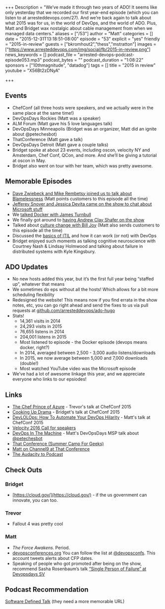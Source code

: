 +++
Description = "We’ve made it through two years of ADO! It seems like only yesterday that we recorded our first year-end episode (which you can listen to at arresteddevops.com/27). And we’re back again to talk about what 2015 was for us, in the world of DevOps, and the world of ADO. Plus, Matt and Bridget wax nostalgic about cable management from when we managed data centers."
aliases = ["/53"]
author = "Matt"
categories = []
date = "2015-12-31T13:18:51-08:00"
episode = "53"
explicit = "yes"
friendly = "2015-in-review"
guests = ["bkromhout2","thess","mstratton"]
images = ["https://www.arresteddevops.com/img/social/fb/2015-in-review.png"]
news_keywords = []
podcast_file = "arrested-devops-podcast-episode053.mp3"
podcast_bytes = ""
podcast_duration = "1:08:22"
sponsors = ["10thmagnitude", "datadog"]
tags = []
title = "2015 in review"
youtube = "X56Bt2zDNyA"

+++

## Events

- ChefConf (all three hosts were speakers, and we actually were in the same place at the same time!)
- DevOpsDays Rockies (Matt was a speaker)
- ALM Forum (Matt gave his 5 love languages talk)
- DevOpsDays Minneapolis (Bridget was an organizer, Matt did an ignite about @petechesbot)
- ThatConference (Matt gave a talk)
- DevOpsDays Detroit (Matt gave a couple talks)
- Bridget spoke at about 23 events, including oscon, velocity NY and Amsterdam, Chef Conf, QCon, and more. And she’ll be giving a tutorial at oscon in May.
- Bridget also went on tour with her team, which was pretty awesome.

## Memorable Episodes
- [Dave Zwiebeck and Mike Rembetsy joined us to talk about Blamelessness](https://www.arresteddevops.com/blameless/) (Matt points customers to this episode all the time)
- [Jefferey Snover and Jessica Devita came on the show to chat about Microsoft stuff](https://www.arresteddevops.com/microsoft-devops/)
- We [talked Docker with James Turnbull](https://www.arresteddevops.com/docker/)
- We finally got around to [having Andrew Clay Shafer on the show](https://www.arresteddevops.com/eating-sushi-with-andrew-clay-shafer/)
- Talked about [culture change with Bill Joy](https://www.arresteddevops.com/devops-culture-change/) (Matt also sends customers to this episode all the time)
- Discussed the [basics of ITIL](https://www.arresteddevops.com/itil/) and how it can work (or not) with DevOps
- Bridget enjoyed such moments as talking cognitive neuroscience with Courtney Nash & Lindsay Holmwood and talking about failure in distributed systems with Kyle Kingsbury.

## ADO Updates

- No new hosts added this year, but it’s the first full year being “staffed up”, whatever that means
- We sometimes do eps without all the hosts! Which allows for a bit more scheduling flexibility
- Redesigned the website! This means now if you find errata in the show notes, etc, you can go right ahead and send the fixes to us via pull requests at [github.com/arresteddevops/ado-hugo](https://github.com/arresteddevops/ado-hugo)
- Stats!
  - 14,361 visits in 2014
  - 24,293 visits in 2015
  - 76,655 listens in 2014
  - 204,001 listens in 2015
  - Most listened to episode - the Docker episode (devops means docker, right?)
  - In 2014, averaged between 2,500 - 3,000 audio listens/downloads
  - In 2015, we now average between 5,000 and 7,000 downloads (double!)
  - Most watched YouTube video was the Microsoft episode
- We’ve had a lot of awesome linkage this year, and we appreciate everyone who links to our epsiodes!

## Links

- [The Chef Prince of Azure](https://www.youtube.com/watch?v=6EQTbrw4OyM) - Trevor's talk at ChefConf 2015
- [Cooking Up Drama](https://www.youtube.com/watch?v=8fcDZB-QMRA) - Bridget's talk at ChefConf 2015
- [DevLOLOps: How To Automate Your DevOps Hilarity](https://www.youtube.com/watch?v=belZrPL6-pA) - Matt's talk at ChefConf 2015
- [Velocity 2016 Call for speakers](http://conferences.oreilly.com/velocity/devops-web-performance-ca/public/cfp/430)
- [DevOps In The Machine](http://www.devopsdays.org/events/2015-minneapolis/proposals/DevOps%20in%20the%20Machine/) - Matt's DevOpsDays MSP talk about [@petechesbot](https://twitter.com/petechesbot)
- [That Conference (Summer Camp For Geeks)](https://www.thatconference.com/)
- [Matt on Channel9 at That Conference](https://channel9.msdn.com/Events/Seth-on-the-Road/That-Conference-2015/T009)
- [The Audacity to Podcast](http://www.theaudacitytopodcast.com)

## Check Outs

### Bridget
- [https://cloud.gov/](https://cloud.gov/) - if the us government can innovate, you can too.

### Trevor
- Fallout 4 was pretty cool

### Matt
- *The Force Awakens*. Period.
- [devopsconferences.org](http://devopsconferences.org/) You can follow the list at [@devopsconfs](https://twitter.com/devopsconfs). This account tweets alerts about CFP dates.
- Speaking of people who got promoted after being on the show, recommend Sasha Rosenbaum’s talk [“Single Person of Failure” at Devopsdays SV](https://www.youtube.com/watch?v=IUoEiDT1nXY)

## Podcast Recommendation
[Software Defined Talk](http://cote.io/podcasts/sdt/) (they need a more memorable URL)

